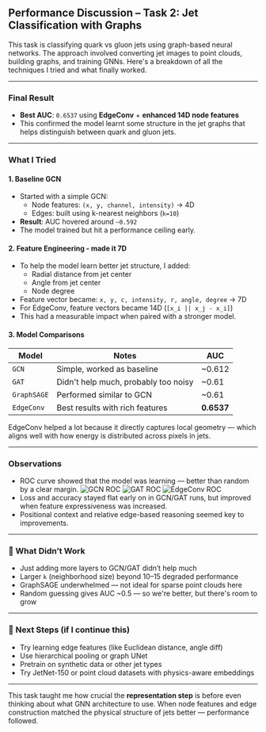 ## Performance Discussion – Task 2: Jet Classification with Graphs

This task is classifying quark vs gluon jets using graph-based neural networks. The approach involved converting jet images to point clouds, building graphs, and training GNNs. Here's a breakdown of all the techniques I tried and what finally worked.

---

### Final Result
- **Best AUC**: `0.6537` using **EdgeConv** + **enhanced 14D node features**
- This confirmed the model learnt some structure in the jet graphs that helps distinguish between quark and gluon jets.

---

###  What I Tried

#### 1. Baseline GCN
- Started with a simple GCN:
  - Node features: `(x, y, channel, intensity)` → 4D
  - Edges: built using k-nearest neighbors (`k=10`)
- **Result**: AUC hovered around `~0.592`
- The model trained but hit a performance ceiling early.

#### 2. Feature Engineering - made it 7D
- To help the model learn better jet structure, I added:
  - Radial distance from jet center
  - Angle from jet center
  - Node degree
- Feature vector became: `x, y, c, intensity, r, angle, degree` → 7D
- For EdgeConv, feature vectors became 14D (`[x_i || x_j - x_i]`)
- This had a measurable impact when paired with a stronger model.

#### 3. Model Comparisons

| Model       | Notes                             | AUC     |
|-------------|-----------------------------------|---------|
| `GCN`       | Simple, worked as baseline        | ~0.612  |
| `GAT`       | Didn't help much, probably too noisy | ~0.61 |
| `GraphSAGE` | Performed similar to GCN          | ~0.61   |
| `EdgeConv`  | Best results with rich features   | **0.6537**  |

EdgeConv helped a lot because it directly captures local geometry — which aligns well with how energy is distributed across pixels in jets.

---

### Observations

- ROC curve showed that the model was learning — better than random by a clear margin.
![GCN ROC](../assests/roc_1.png)
![GAT ROC](../assests/roc_2.png)
![EdgeConv ROC](../assests/roc_3.png)
- Loss and accuracy stayed flat early on in GCN/GAT runs, but improved when feature expressiveness was increased.
- Positional context and relative edge-based reasoning seemed key to improvements.

---

### 🧪 What Didn’t Work
- Just adding more layers to GCN/GAT didn’t help much
- Larger `k` (neighborhood size) beyond 10–15 degraded performance
- GraphSAGE underwhelmed — not ideal for sparse point clouds here
- Random guessing gives AUC ~0.5 — so we're better, but there's room to grow

---

### 🚀 Next Steps (if I continue this)

- Try learning edge features (like Euclidean distance, angle diff)
- Use hierarchical pooling or graph UNet
- Pretrain on synthetic data or other jet types
- Try JetNet-150 or point cloud datasets with physics-aware embeddings

---

This task taught me how crucial the **representation step** is before even thinking about what GNN architecture to use. When node features and edge construction matched the physical structure of jets better — performance followed.

